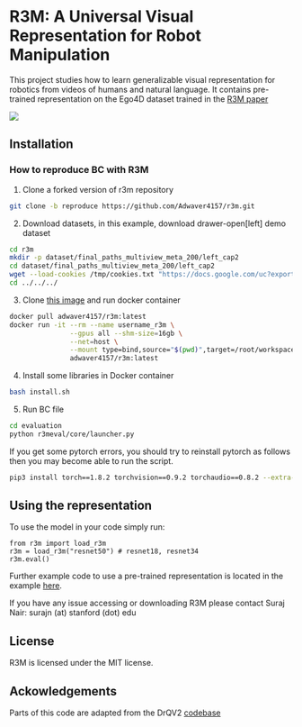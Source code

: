 # R3M: A Universal Visual Representation for Robot Manipulation

This project studies how to learn generalizable visual representation for robotics from videos of humans and natural language. It contains pre-trained representation on the Ego4D dataset trained in the [R3M paper](https://arxiv.org/abs/2203.12601)

![](https://cs.stanford.edu/~surajn/images/r3m_robot_teaser_2.gif)

## Installation

### How to reproduce BC with R3M
1. Clone a forked version of r3m repository
```bash
git clone -b reproduce https://github.com/Adwaver4157/r3m.git
```

2. Download datasets, in this example, download drawer-open[left] demo dataset
```bash
cd r3m
mkdir -p dataset/final_paths_multiview_meta_200/left_cap2
cd dataset/final_paths_multiview_meta_200/left_cap2
wget --load-cookies /tmp/cookies.txt "https://docs.google.com/uc?export=download&confirm=$(wget --quiet --save-cookies /tmp/cookies.txt --keep-session-cookies --no-check-certificate 'https://docs.google.com/uc?export=download&id=1237SZJY24IWpqEUZ4qMQOXaccciMg9Ze' -O- | sed -rn 's/.*confirm=([0-9A-Za-z_]+).*/\1\n/p')&id=1237SZJY24IWpqEUZ4qMQOXaccciMg9Ze" -O drawer-open-v2-goal-observable.pickle && rm -rf /tmp/cookies.txt
cd ../../../
```

3. Clone [this image](https://hub.docker.com/repository/docker/adwaver4157/r3m) and run docker container
```bash
docker pull adwaver4157/r3m:latest
docker run -it --rm --name username_r3m \
               --gpus all --shm-size=16gb \
               --net=host \
               --mount type=bind,source="$(pwd)",target=/root/workspace \
               adwaver4157/r3m:latest
```

4. Install some libraries in Docker container
```bash
bash install.sh
```

5. Run BC file
```bash
cd evaluation
python r3meval/core/launcher.py
```

If you get some pytorch errors, you should try to reinstall pytorch as follows then you may become able to run the script.
```bash
pip3 install torch==1.8.2 torchvision==0.9.2 torchaudio==0.8.2 --extra-index-url https://download.pytorch.org/whl/lts/1.8/cu111
```

## Using the representation

To use the model in your code simply run:
```
from r3m import load_r3m
r3m = load_r3m("resnet50") # resnet18, resnet34
r3m.eval()
```

Further example code to use a pre-trained representation is located in the example [here](https://github.com/facebookresearch/r3m/blob/main/r3m/example.py).

If you have any issue accessing or downloading R3M please contact Suraj Nair: surajn (at) stanford (dot) edu


## License

R3M is licensed under the MIT license.

## Ackowledgements

Parts of this code are adapted from the DrQV2 [codebase](https://github.com/facebookresearch/drqv2)
